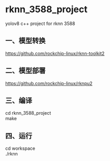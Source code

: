 # rknn_3588_project
yolov8 c++ project for rknn 3588  
## 一、模型转换
https://github.com/rockchip-linux/rknn-toolkit2  
## 二、模型部署
https://github.com/rockchip-linux/rknpu2  
## 三、编译
cd rknn_3588_project  
make  
## 四、运行
cd workspace  
./rknn
